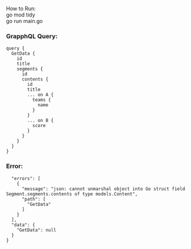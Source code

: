 How to Run:  
go mod tidy  
go run main.go  


### GrapphQL Query:  
```
query {
  GetData {
    id
    title
    segments {
      id
      contents {
        id
        title
        ... on A {
          teams {
            name
          }
        }
        ... on B {
          score
        }
      }
    }
  }
}
```

### Error:
```
  "errors": [
    {
      "message": "json: cannot unmarshal object into Go struct field Segment.segments.contents of type models.Content",
      "path": [
        "GetData"
      ]
    }
  ],
  "data": {
    "GetData": null
  }
}
```

